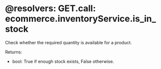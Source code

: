 @resolvers:
    GET.call: ecommerce.inventoryService.is_in_stock
===
Check whether the required quantity is available for a product.

Returns:
- bool: True if enough stock exists, False otherwise.
        